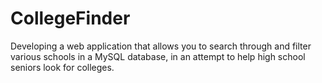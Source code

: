 # CollegeFinder
Developing a web application that allows you to search through and filter various schools in a MySQL database, in an attempt to help high school seniors look for colleges.
